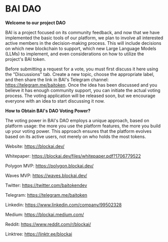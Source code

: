 # BAI DAO

**Welcome to our project DAO**

BAI is a project focused on its community feedback, and now that we have implemented the basic tools of our platform, we plan to involve all interested active members in the decision-making process. This will include decisions on which new blockchain to support, which new Large Language Models (LLMs) to implement, and even considerations on how to utilize the project's BAI token.

Before submitting a request for a vote, you must first discuss it here using the "Discussions" tab. Create a new topic, choose the appropriate label, and then share the link in BAI's Telegram channel: https://telegram.me/baitoken. Once the idea has been discussed and you believe it has enough community support, you can initiate the actual voting process. The voting application will be released soon, but we encourage everyone with an idea to start discussing it now.

**How to Obtain BAI's DAO Voting Power?**

The voting power in BAI's DAO employs a unique approach, based on platform usage: the more you use the platform features, the more you build up your voting power. This approach ensures that the platform evolves based on its active users, not merely on who holds the most tokens.

Website:
https://blockai.dev/

Whitepaper:
https://blockai.dev/files/whitepaper.pdf?1706779522

Polygon MVP:
https://polygon.blockai.dev/

Waves MVP:
https://waves.blockai.dev/

Twitter:
https://twitter.com/baitokendev

Telegram:
https://telegram.me/baitoken

Linkedin:
https://www.linkedin.com/company/99502328

Medium:
https://blockai.medium.com/

Reddit:
https://www.reddit.com/r/blockai/

Linktree:
https://linktr.ee/blockai

